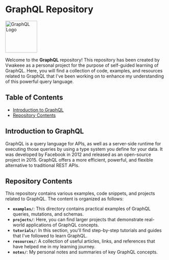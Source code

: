 # GraphQL Repository

<img src="https://graphql.org/img/logo.svg" alt="GraphQL Logo" width="100"/>

Welcome to the **GraphQL** repository! This repository has been created by Vwakeee as a personal project for the purpose of self-guided learning of GraphQL. Here, you will find a collection of code, examples, and resources related to GraphQL that I've been working on to enhance my understanding of this powerful query language.

## Table of Contents

- [Introduction to GraphQL](#introduction-to-graphql)
- [Repository Contents](#repository-contents)

## Introduction to GraphQL

GraphQL is a query language for APIs, as well as a server-side runtime for executing those queries by using a type system you define for your data. It was developed by Facebook in 2012 and released as an open-source project in 2015. GraphQL offers a more efficient, powerful, and flexible alternative to traditional REST APIs.

## Repository Contents

This repository contains various examples, code snippets, and projects related to GraphQL. The content is organized as follows:

- **`examples/`**: This directory contains practical examples of GraphQL queries, mutations, and schemas.
- **`projects/`**: Here, you can find larger projects that demonstrate real-world applications of GraphQL concepts.
- **`tutorials/`**: In this section, you'll find step-by-step tutorials and guides that I've followed to learn GraphQL.
- **`resources/`**: A collection of useful articles, links, and references that have helped me in my learning journey.
- **`notes/`**: My personal notes and summaries of key GraphQL concepts.
